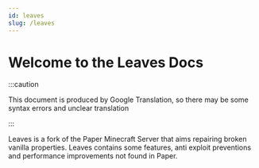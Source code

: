 ```yaml
---
id: leaves
slug: /leaves
---
```


# Welcome to the Leaves Docs

:::caution

This document is produced by Google Translation,
so there may be some syntax errors and unclear translation

:::

Leaves is a fork of the Paper Minecraft Server that aims repairing broken vanilla properties. 
Leaves contains some features, anti exploit preventions and performance improvements not found in Paper.